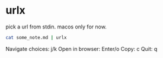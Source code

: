 # urlx

pick a url from stdin. macos only for now.

```bash
cat some_note.md | urlx
```

Navigate choices: j/k
Open in browser: Enter/o
Copy: c
Quit: q
